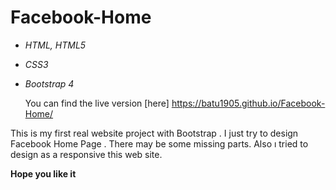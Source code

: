 # Facebook-Home

- _HTML, HTML5_
- _CSS3_
- _Bootstrap 4_

  You can find the live version [here] https://batu1905.github.io/Facebook-Home/

This is my first real website project with Bootstrap . I just try to design Facebook Home Page . There may be some missing parts. Also ı tried to design as a responsive this web site.

**Hope you like it**
